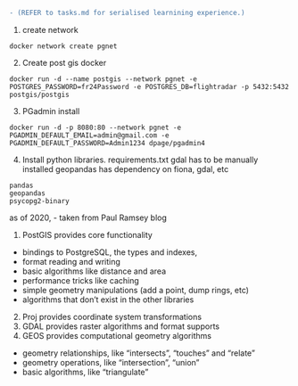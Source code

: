 
```diff
- (REFER to tasks.md for serialised learnining experience.)
```

1) create network 
```
docker network create pgnet
```
2) Create post gis docker
```
docker run -d --name postgis --network pgnet -e POSTGRES_PASSWORD=fr24Password -e POSTGRES_DB=flightradar -p 5432:5432 postgis/postgis
```

3) PGadmin install

```
docker run -d -p 8080:80 --network pgnet -e PGADMIN_DEFAULT_EMAIL=admin@gmail.com -e PGADMIN_DEFAULT_PASSWORD=Admin1234 dpage/pgadmin4
```

4) Install python libraries. requirements.txt
gdal has to be manually installed
geopandas has dependency on fiona, gdal, etc


```
pandas
geopandas
psycopg2-binary

```

as of 2020, - taken from Paul Ramsey blog
1) PostGIS provides core functionality
- bindings to PostgreSQL, the types and indexes,
- format reading and writing
- basic algorithms like distance and area
- performance tricks like caching
- simple geometry manipulations (add a point, dump rings, etc)
- algorithms that don’t exist in the other libraries
2) Proj provides coordinate system transformations
3) GDAL provides raster algorithms and format supports
4) GEOS provides computational geometry algorithms
- geometry relationships, like “intersects”, “touches” and “relate”
- geometry operations, like “intersection”, “union”
- basic algorithms, like “triangulate”